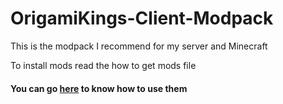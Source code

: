 # OrigamiKings-Client-Modpack

This is the modpack I recommend for my server and Minecraft

To install mods read the how to get mods file

#### You can go [here](https://mods.origamiking.net/How_to_use_mods.html) to know how to use them
